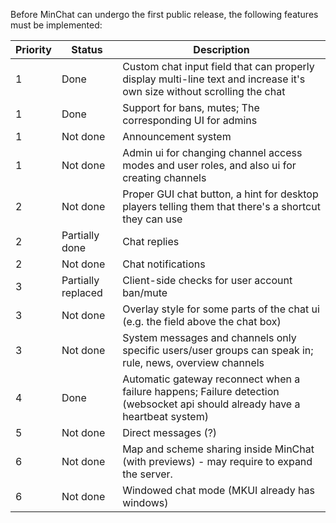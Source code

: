 Before MinChat can undergo the first public release, the following features must be implemented:

| Priority | Status             | Description                                                                                                                  |
|----------|--------------------|------------------------------------------------------------------------------------------------------------------------------|
| 1        | Done               | Custom chat input field that can properly display multi-line text and increase it's own size without scrolling the chat      |
| 1        | Done               | Support for bans, mutes; The corresponding UI for admins                                                                     |
| 1        | Not done           | Announcement system                                                                                                          |
| 1        | Not done           | Admin ui for changing channel access modes and user roles, and also ui for creating channels                                 |
| 2        | Not done           | Proper GUI chat button, a hint for desktop players telling them that there's a shortcut they can use                         |
| 2        | Partially done     | Chat replies                                                                                                                 |
| 2        | Not done           | Chat notifications                                                                                                           |
| 3        | Partially replaced | Client-side checks for user account ban/mute                                                                                 |
| 3        | Not done           | Overlay style for some parts of the chat ui (e.g. the field above the chat box)                                              |
| 3        | Not done           | System messages and channels only specific users/user groups can speak in; rule, news, overview channels                     |
| 4        | Done               | Automatic gateway reconnect when a failure happens; Failure detection (websocket api should already have a heartbeat system) |
| 5        | Not done           | Direct messages (?)                                                                                                          |
| 6        | Not done           | Map and scheme sharing inside MinChat (with previews) - may require to expand the server.                                    |
| 6        | Not done           | Windowed chat mode (MKUI already has windows)                                                                                |                                                                                                         |
